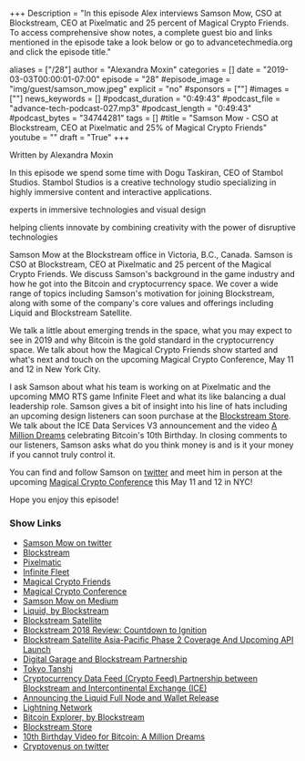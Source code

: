 +++
Description = "In this episode Alex interviews Samson Mow, CSO at Blockstream, CEO at Pixelmatic and 25 percent of Magical Crypto Friends. To access comprehensive show notes, a complete guest bio and links mentioned in the episode take a look below or go to advancetechmedia.org and click the episode title."

aliases = ["/28"]
author = "Alexandra Moxin"
categories = []
date = "2019-03-03T00:00:01-07:00"
episode = "28"
#episode_image = "img/guest/samson_mow.jpeg"
explicit = "no"
#sponsors = [""]
#images = [""]
news_keywords = []
#podcast_duration = "0:49:43"
#podcast_file = "advance-tech-podcast-027.mp3"
#podcast_length = "0:49:43"
#podcast_bytes = "34744281"
tags = []
#title = "Samson Mow - CSO at Blockstream, CEO at Pixelmatic and 25% of Magical Crypto Friends"
youtube = ""
draft = "True"
+++

Written by Alexandra Moxin

In this episode we spend some time with Dogu Taskiran, CEO of Stambol Studios. Stambol Studios is a creative technology studio specializing in highly immersive content and interactive applications. 

experts in immersive technologies and visual design

helping clients innovate by combining creativity with the power of disruptive technologies

Samson Mow at the Blockstream office in Victoria, B.C., Canada. Samson is CSO at Blockstream, CEO at Pixelmatic and 25 percent of the Magical Crypto Friends. We discuss Samson's background in the game industry and how he got into the Bitcoin and cryptocurrency space. We cover a wide range of topics including Samson's motivation for joining Blockstream, along with some of the company's core values and offerings including Liquid and Blockstream Satellite.

We talk a little about emerging trends in the space, what you may expect to see in 2019 and why Bitcoin is the gold standard in the cryptocurrency space. We talk about how the Magical Crypto Friends show started and what's next and touch on the upcoming Magical Crypto Conference, May 11 and 12 in New York City.

I ask Samson about what his team is working on at Pixelmatic and the upcoming MMO RTS game Infinite Fleet and what its like balancing a dual leadership role. Samson gives a bit of insight into his line of hats including an upcoming design listeners can soon purchase at the [Blockstream Store](https://store.blockstream.com/). We talk about the ICE Data Services V3 announcement and the video [A Million Dreams](https://www.youtube.com/watch?v=vBCVMwQpsXQ) celebrating Bitcoin's 10th Birthday. In closing comments to our listeners, Samson asks what do you think money is and is it your money if you cannot truly control it.

You can find and follow Samson on [twitter](https://twitter.com/Excellion) and meet him in person at the upcoming [Magical Crypto Conference](https://www.magicalcryptoconference.com/) this May 11 and 12 in NYC!

Hope you enjoy this episode!

### Show Links

* [Samson Mow on twitter](https://twitter.com/Excellion)
* [Blockstream](https://blockstream.com/)
* [Pixelmatic](https://www.pixelmatic.com/)
* [Infinite Fleet](https://www.pixelmatic.com/games)
* [Magical Crypto Friends](https://www.youtube.com/c/MagicalCryptoFriends)
* [Magical Crypto Conference](https://www.magicalcryptoconference.com/)
* [Samson Mow on Medium](https://medium.com/@Excellion)
* [Liquid, by Blockstream](https://blockstream.com/liquid/)
* [Blockstream Satellite](https://blockstream.com/satellite/)
* [Blockstream 2018 Review: Countdown to Ignition](https://blockstream.com/2019/01/03/blockstream-2018-review/)
* [Blockstream Satellite Asia-Pacific Phase 2 Coverage And Upcoming API Launch](https://blockstream.com/2018/12/17/Blockstream-satellite-asia-pacific-phase-2-coverage/)
* [Digital Garage and Blockstream Partnership](https://www.prnewswire.com/news-releases/digital-garage-and-blockstream-expand-partnership-to-accelerate-cryptocurrency-and-blockchain-deployments-in-japan-300559984.html)
* [Tokyo Tanshi](https://www.tokyotanshi.co.jp/en/)
* [Cryptocurrency Data Feed (Crypto Feed) Partnership between Blockstream and Intercontinental Exchange (ICE)](https://blockstream.com/cryptofeed/)
* [Announcing the Liquid Full Node and Wallet Release](https://blockstream.com/2018/11/06/liquid-full-node-and-wallet-release/)
* [Lightning Network](https://blockstream.com/lightning/)
* [Bitcoin Explorer, by Blockstream](https://blockstream.info/)
* [Blockstream Store](https://store.blockstream.com/)
* [10th Birthday Video for Bitcoin: A Million Dreams](https://www.youtube.com/watch?v=vBCVMwQpsXQ)
* [Cryptovenus on twitter](https://twitter.com/cryptovenus)
    
